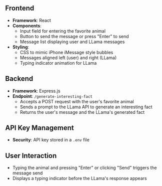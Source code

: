 ## Frontend

- **Framework**: React
- **Components**:
  - Input field for entering the favorite animal
  - Button to send the message or press "Enter" to send
  - Message list displaying user and LLama messages
- **Styling**:
  - CSS to mimic iPhone iMessage style bubbles
  - Messages aligned left (user) and right (LLama)
  - Typing indicator animation for LLama

## Backend

- **Framework**: Express.js
- **Endpoint**: `/generate-interesting-fact`
  - Accepts a POST request with the user's favorite animal
  - Sends a prompt to the LLama API to generate an interesting fact
  - Returns the user's message and the LLama's generated fact

## API Key Management

- **Security**: API key stored in a `.env` file

## User Interaction

- Typing the animal and pressing "Enter" or clicking "Send" triggers the message send
- Displays a typing indicator before the LLama's response appears
